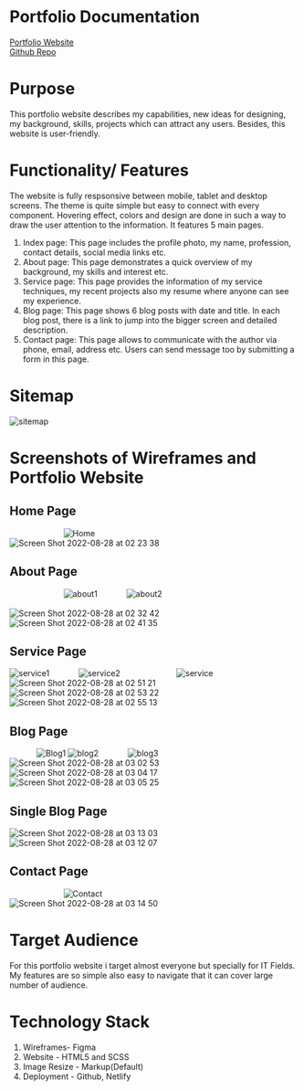 # Portfolio Documentation #
[Portfolio Website](https://riajul-jannah-portfolio.netlify.app)
<br/>
[Github Repo](https://riajuljannah-portfolio.netlify.app)
<br/>
# Purpose #
This portfolio website describes my capabilities, new ideas for designing, my background, skills, projects which can attract any users. Besides, this website is user-friendly.
# Functionality/ Features #
The website is fully respsonsive between mobile, tablet and desktop screens. The theme is quite simple but easy to connect with every component. Hovering effect, colors and design are done in such a way to draw the user attention to the information.
It features 5 main pages.
<br/>
1. Index page: This page includes the profile photo, my name, profession, contact details, social media links etc.
2. About page: This page demonstrates a quick overview of my background, my skills and interest etc.
3. Service page: This page provides the information of my service techniques, my recent projects also my resume where anyone can see my experience.
4. Blog page: This page shows 6 blog posts with date and title. In each blog post, there is a link to jump into the bigger screen and detailed description.
5. Contact page: This page allows to communicate with the author via phone, email, address etc. Users can send message too by submitting a form in this page.
# Sitemap #
![sitemap](https://user-images.githubusercontent.com/105357829/187038867-80080820-1dc5-460e-b4fd-68669eb4b5e5.jpg)
# Screenshots of Wireframes and Portfolio Website #
## Home Page ##
&nbsp; &nbsp; &nbsp; &nbsp; &nbsp; &nbsp; &nbsp; &nbsp; &nbsp; &nbsp; &nbsp; &nbsp;
![Home](https://user-images.githubusercontent.com/105357829/187039771-4eaa6947-bd6a-4d80-a646-192c61b0f5c8.jpg)
<br/>
![Screen Shot 2022-08-28 at 02 23 38](https://user-images.githubusercontent.com/105357829/187039125-741de48a-167a-431a-8bf2-5a8dfd7cd4ff.png)
## About Page ##
&nbsp; &nbsp; &nbsp; &nbsp; &nbsp; &nbsp; &nbsp; &nbsp; &nbsp; &nbsp; &nbsp; &nbsp;
![about1](https://user-images.githubusercontent.com/105357829/187039536-7acba4cc-9230-47a9-8ba9-1c84be03a3a0.png)
&nbsp; &nbsp; &nbsp; &nbsp; &nbsp; &nbsp;
![about2](https://user-images.githubusercontent.com/105357829/187039541-b2c58ffb-0c32-4cda-b500-3a50181cceed.png)
<br/>
<br/>
![Screen Shot 2022-08-28 at 02 32 42](https://user-images.githubusercontent.com/105357829/187039675-86fffacc-7ef0-42ab-97f6-df87bbd08416.png)
&nbsp; &nbsp; &nbsp; &nbsp; &nbsp; &nbsp;
![Screen Shot 2022-08-28 at 02 41 35](https://user-images.githubusercontent.com/105357829/187039705-0ffc5903-c45f-4eec-bbe4-b847796c7c5d.png)
## Service Page ##
![service1](https://user-images.githubusercontent.com/105357829/187039836-b612b6ae-5ab2-40a6-8497-3fffea4437b8.png)
&nbsp; &nbsp; &nbsp; &nbsp; &nbsp; &nbsp;
![service2](https://user-images.githubusercontent.com/105357829/187039886-ea84f714-6184-415a-b90e-2369dab5870c.png)
&nbsp; &nbsp; &nbsp; &nbsp; &nbsp; &nbsp; &nbsp; &nbsp; &nbsp; &nbsp; &nbsp; &nbsp;
![service](https://user-images.githubusercontent.com/105357829/187039953-4d1056d2-ace6-4084-b6b5-7888ae2cebf0.png)
<br/>
![Screen Shot 2022-08-28 at 02 51 21](https://user-images.githubusercontent.com/105357829/187040101-c54f1045-1ad6-410b-b300-effe17350e49.png)
&nbsp; &nbsp; &nbsp; &nbsp; &nbsp; &nbsp;
![Screen Shot 2022-08-28 at 02 53 22](https://user-images.githubusercontent.com/105357829/187040169-ddcf865b-4d62-406e-b3bc-d13ce84bde53.png)
![Screen Shot 2022-08-28 at 02 55 13](https://user-images.githubusercontent.com/105357829/187040301-b8b7dfd2-6d2c-4cb4-b323-a9b7c8f52b19.png)
## Blog Page ##
&nbsp; &nbsp; &nbsp; &nbsp; &nbsp; &nbsp;
![Blog1](https://user-images.githubusercontent.com/105357829/187040367-16204e6f-5102-4093-8d18-453252edcc90.png)
![blog2](https://user-images.githubusercontent.com/105357829/187040382-ea061886-af24-46ec-8ff2-7aa9d8346176.png)
&nbsp; &nbsp; &nbsp; &nbsp; &nbsp; &nbsp;
![blog3](https://user-images.githubusercontent.com/105357829/187040422-9002330e-ecd5-42ec-855d-f6c25cc8a20d.png)
&nbsp; &nbsp; &nbsp; &nbsp; &nbsp; &nbsp;
![Screen Shot 2022-08-28 at 03 02 53](https://user-images.githubusercontent.com/105357829/187040496-1d3ba2f5-87c0-4511-82f7-d0854593a766.png)
![Screen Shot 2022-08-28 at 03 04 17](https://user-images.githubusercontent.com/105357829/187040545-24e9ccba-dbba-4a38-befc-103a5a92df17.png)
&nbsp; &nbsp; &nbsp; &nbsp; &nbsp; &nbsp; &nbsp; &nbsp; &nbsp; &nbsp; &nbsp; &nbsp; &nbsp; &nbsp; &nbsp; &nbsp; &nbsp; &nbsp; &nbsp; &nbsp; &nbsp; &nbsp; &nbsp; &nbsp;
![Screen Shot 2022-08-28 at 03 05 25](https://user-images.githubusercontent.com/105357829/187040571-bb6c9889-164a-42e8-a380-9466e35ce139.png)
## Single Blog Page ##
![Screen Shot 2022-08-28 at 03 13 03](https://user-images.githubusercontent.com/105357829/187040854-283b6ab2-dcbe-49b9-a779-f3198dcdde45.png)
&nbsp; &nbsp; &nbsp; &nbsp; &nbsp; &nbsp;
![Screen Shot 2022-08-28 at 03 12 07](https://user-images.githubusercontent.com/105357829/187040834-9eb1eb0d-26ff-40a4-8b60-86434b7909a6.png)
## Contact Page ##
&nbsp; &nbsp; &nbsp; &nbsp; &nbsp; &nbsp; &nbsp; &nbsp; &nbsp; &nbsp; &nbsp; &nbsp;
![Contact](https://user-images.githubusercontent.com/105357829/187040944-f85a2d46-2cdc-49cc-93fd-57a37d22178c.png)
&nbsp; &nbsp; &nbsp; &nbsp; &nbsp; &nbsp; &nbsp; &nbsp; &nbsp; &nbsp; &nbsp; &nbsp; &nbsp; &nbsp; &nbsp; &nbsp; &nbsp; &nbsp; &nbsp; &nbsp;
![Screen Shot 2022-08-28 at 03 14 50](https://user-images.githubusercontent.com/105357829/187040928-3646ed74-bbda-47e2-a706-b6a40ed3f15e.png)
# Target Audience #
For this portfolio website i target almost everyone but specially for IT Fields. My features are so simple also easy to navigate that it can cover large number of audience.
# Technology Stack #
1. Wireframes- Figma
2. Website - HTML5 and SCSS
3. Image Resize - Markup(Default)
4. Deployment - Github, Netlify






